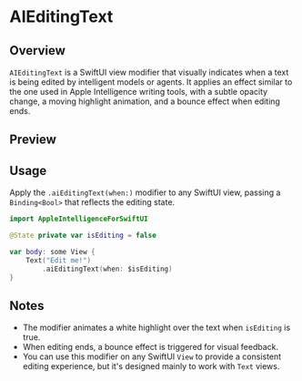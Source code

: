 # AIEditingText

## Overview
`AIEditingText` is a SwiftUI view modifier that visually indicates when a text is being edited by intelligent models or agents. It applies an effect similar to the one used in Apple Intelligence writing tools, with a subtle opacity change, a moving highlight animation, and a bounce effect when editing ends.

## Preview



## Usage
Apply the `.aiEditingText(when:)` modifier to any SwiftUI view, passing a `Binding<Bool>` that reflects the editing state.

```swift
import AppleIntelligenceForSwiftUI

@State private var isEditing = false

var body: some View {
    Text("Edit me!")
        .aiEditingText(when: $isEditing)
}
```

## Notes
- The modifier animates a white highlight over the text when `isEditing` is true.
- When editing ends, a bounce effect is triggered for visual feedback.
- You can use this modifier on any SwiftUI `View` to provide a consistent editing experience, but it's designed mainly to work with `Text` views.
